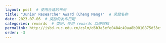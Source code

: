 ```yaml
---
layout: post  # 使用合适的布局
title: "Junior Researcher Award (Cheng Meng)"  # 奖励名称
date: 2023-07-06  # 奖励的发布日期
categories: rewards  # 类别，使用 rewards 以便归档
permalink: http://isbd.ruc.edu.cn/cslm/d6b3a5efe0484c49aa8b9010875d53cf.htm
order: -3
---
```


